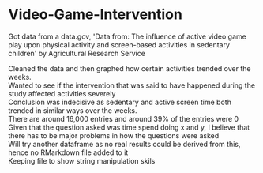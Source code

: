 # Video-Game-Intervention
Got data from a data.gov, 'Data from: The influence of active video game play upon physical activity and screen-based activities in sedentary children' by Agricultural Research Service  

Cleaned the data and then graphed how certain activities trended over the weeks.   
Wanted to see if the intervention that was said to have happened during the study affected activities severely  
Conclusion was indecisive as sedentary and active screen time both trended in similar ways over the weeks.  
There are around 16,000 entries and around 39% of the entries were 0  
Given that the question asked was time spend doing x and y, I believe that there has to be major problems in how the questions were asked  
Will try another dataframe as no real results could be derived from this, hence no RMarkdown file added to it  
Keeping file to show string manipulation skils  
